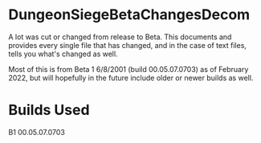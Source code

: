 # DungeonSiegeBetaChangesDecom

A lot was cut or changed from release to Beta. This documents and provides every single file that has changed, and in the case of text files, 
tells you what's changed as well.

Most of this is from Beta 1 6/8/2001 (build 00.05.07.0703) as of February 2022, but will hopefully in the future include older or newer
builds as well.

# Builds Used

B1 00.05.07.0703
